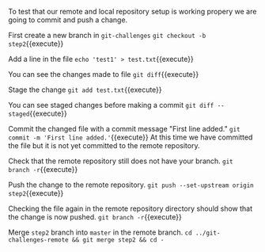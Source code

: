 
To test that our remote and local repository setup is working propery we are going to commit and push a change.

First create a new branch in `git-challenges`
`git checkout -b step2`{{execute}}

Add a line in the file
`echo 'test1' > test.txt`{{execute}}

You can see the changes made to file
`git diff`{{execute}}

Stage the change
`git add test.txt`{{execute}}

You can see staged changes before making a commit
`git diff --staged`{{execute}}

Commit the changed file with a commit message "First line added."
`git commit -m 'First line added.'`{{execute}}
At this time we have committed the file but it is not yet committed to the remote repository.

Check that the remote repository still does not have your branch.
`git branch -r`{{execute}}

Push the change to the remote repository.
`git push --set-upstream origin step2`{{execute}}

Checking the file again in the remote repository directory should show that the change is now pushed.
`git branch -r`{{execute}}

Merge `step2` branch into `master` in the remote branch.
`cd ../git-challenges-remote && git merge step2 && cd -`
